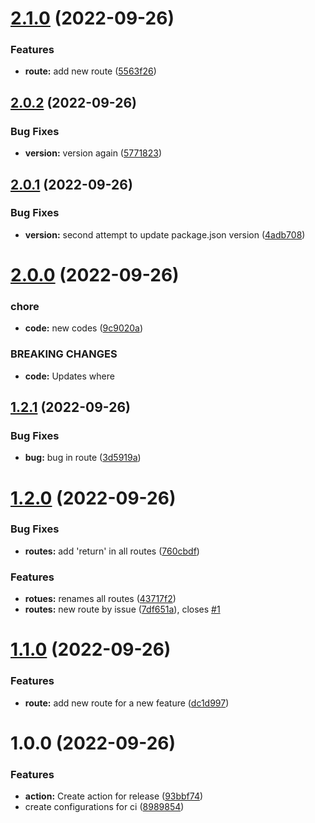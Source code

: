 # [2.1.0](https://github.com/jdgabriel/semantic-version-conventional-commit/compare/v2.0.2...v2.1.0) (2022-09-26)


### Features

* **route:** add new route ([5563f26](https://github.com/jdgabriel/semantic-version-conventional-commit/commit/5563f262476a769e8dd004521d601ed035d6889a))

## [2.0.2](https://github.com/jdgabriel/semantic-version-conventional-commit/compare/v2.0.1...v2.0.2) (2022-09-26)


### Bug Fixes

* **version:** version again ([5771823](https://github.com/jdgabriel/semantic-version-conventional-commit/commit/5771823e246f954f925f0fc03173e2754406f66e))

## [2.0.1](https://github.com/jdgabriel/semantic-version-conventional-commit/compare/v2.0.0...v2.0.1) (2022-09-26)


### Bug Fixes

* **version:** second attempt to update package.json version ([4adb708](https://github.com/jdgabriel/semantic-version-conventional-commit/commit/4adb7082c8bbe9b158c89564707a8c73d7dc869f))

# [2.0.0](https://github.com/jdgabriel/semantic-version-conventional-commit/compare/v1.2.1...v2.0.0) (2022-09-26)


### chore

* **code:** new codes ([9c9020a](https://github.com/jdgabriel/semantic-version-conventional-commit/commit/9c9020ab373ac46cdd00c040c5c606238189f326))


### BREAKING CHANGES

* **code:** Updates where

## [1.2.1](https://github.com/jdgabriel/semantic-version-conventional-commit/compare/v1.2.0...v1.2.1) (2022-09-26)


### Bug Fixes

* **bug:** bug in route ([3d5919a](https://github.com/jdgabriel/semantic-version-conventional-commit/commit/3d5919a1709dc9e5a54a0cb2c074fdd69e229f0e))

# [1.2.0](https://github.com/jdgabriel/semantic-version-conventional-commit/compare/v1.1.0...v1.2.0) (2022-09-26)


### Bug Fixes

* **routes:** add 'return' in all routes ([760cbdf](https://github.com/jdgabriel/semantic-version-conventional-commit/commit/760cbdf5498c2bb5a9e7f9a7adf862851048088e))


### Features

* **rotues:** renames all routes ([43717f2](https://github.com/jdgabriel/semantic-version-conventional-commit/commit/43717f2cba095a189815d3b3be276d7a40ebc277))
* **routes:** new route by issue ([7df651a](https://github.com/jdgabriel/semantic-version-conventional-commit/commit/7df651a239aee48acda24389e5a09ed7612a8ea7)), closes [#1](https://github.com/jdgabriel/semantic-version-conventional-commit/issues/1)

# [1.1.0](https://github.com/jdgabriel/semantic-version-conventional-commit/compare/v1.0.0...v1.1.0) (2022-09-26)


### Features

* **route:** add new route for a new feature ([dc1d997](https://github.com/jdgabriel/semantic-version-conventional-commit/commit/dc1d997d78499df0c63a9aca803a663e7f87e895))

# 1.0.0 (2022-09-26)


### Features

* **action:** Create action for release ([93bbf74](https://github.com/jdgabriel/semantic-version-conventional-commit/commit/93bbf74e51e125f077d416cb0a169246382c0efb))
* create configurations for ci ([8989854](https://github.com/jdgabriel/semantic-version-conventional-commit/commit/89898542077a1dc2cb9dbbbd0a32f23118caa4a4))
